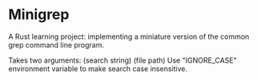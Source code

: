 # Minigrep
A Rust learning project: implementing a miniature version of the common grep command line program.

Takes two arguments: (search string) (file path)
Use "IGNORE_CASE" environment variable to make search case insensitive.
